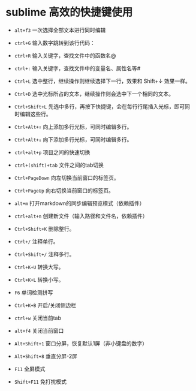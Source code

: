 # sublime 高效的快捷键使用
<Pv :id="7"/>

- `alt+f3` 一次选择全部文本进行同时编辑
- `ctrl+G` 输入数字跳转到该行代码：
- `ctrl+R` 输入关键字，查找文件中的函数名@
- `ctrl+:` 输入关键字，查找文件中的变量名、属性名等#
- `Ctrl+L` 选中整行，继续操作则继续选择下一行，效果和 Shift+↓ 效果一样。
- `Ctrl+D` 选中光标所占的文本，继续操作则会选中下一个相同的文本。
- `Ctrl+Shift+L` 先选中多行，再按下快捷键，会在每行行尾插入光标，即可同时编辑这些行。
- `Ctrl+Alt+↑` 向上添加多行光标，可同时编辑多行。
- `Ctrl+Alt+↓` 向下添加多行光标，可同时编辑多行。

- `ctrl+alt+p` 项目之间的快速切换
- `ctrl+(shift)+tab` 文件之间的tab切换
- `Ctrl+PageDown` 向左切换当前窗口的标签页。
- `Ctrl+PageUp` 向右切换当前窗口的标签页。

- `alt+m` 打开markdown的同步编辑预览模式（依赖插件）
- `ctrl+alt+n` 创建新文件（输入路径和文件名，依赖插件）

- `Ctrl+Shift+K` 删除整行。
- `Ctrl+/` 注释单行。
- `Ctrl+Shift+/` 注释多行。
- `Ctrl+K+U` 转换大写。
- `Ctrl+K+L` 转换小写。
- `F6` 单词检测拼写

- `Ctrl+K+B` 开启/关闭侧边栏
- `ctrl+w` 关闭当前tab
- `alt+f4` 关闭当前窗口
- `Alt+Shift+1` 窗口分屏，恢复默认1屏（非小键盘的数字）
- `Alt+Shift+8` 垂直分屏-2屏
- `F11` 全屏模式
- `Shift+F11` 免打扰模式

<Vssue :issue-id="1"/>